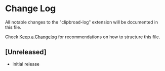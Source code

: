# Change Log

All notable changes to the "clipbroad-log" extension will be documented in this file.

Check [Keep a Changelog](http://keepachangelog.com/) for recommendations on how to structure this file.

## [Unreleased]

- Initial release